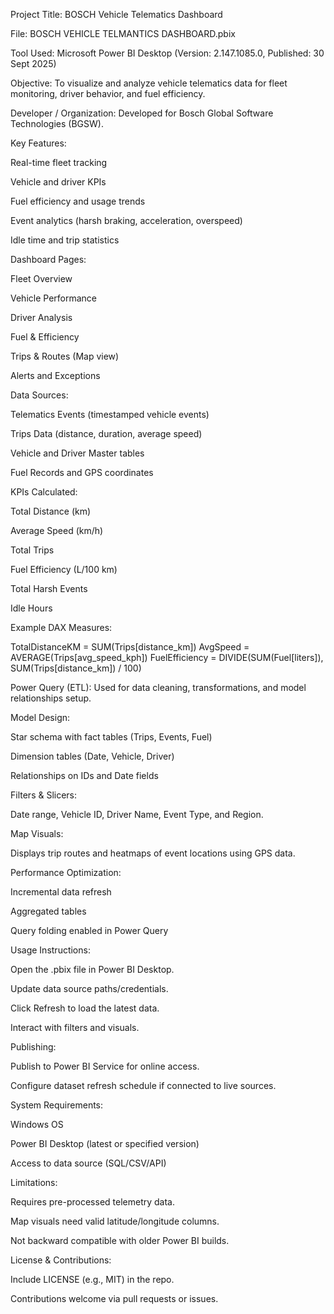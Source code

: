 Project Title: BOSCH Vehicle Telematics Dashboard

File: BOSCH VEHICLE TELMANTICS DASHBOARD.pbix

Tool Used: Microsoft Power BI Desktop (Version: 2.147.1085.0, Published: 30 Sept 2025)

Objective: To visualize and analyze vehicle telematics data for fleet monitoring, driver behavior, and fuel efficiency.

Developer / Organization: Developed for Bosch Global Software Technologies (BGSW).

Key Features:

Real-time fleet tracking

Vehicle and driver KPIs

Fuel efficiency and usage trends

Event analytics (harsh braking, acceleration, overspeed)

Idle time and trip statistics

Dashboard Pages:

Fleet Overview

Vehicle Performance

Driver Analysis

Fuel & Efficiency

Trips & Routes (Map view)

Alerts and Exceptions

Data Sources:

Telematics Events (timestamped vehicle events)

Trips Data (distance, duration, average speed)

Vehicle and Driver Master tables

Fuel Records and GPS coordinates

KPIs Calculated:

Total Distance (km)

Average Speed (km/h)

Total Trips

Fuel Efficiency (L/100 km)

Total Harsh Events

Idle Hours

Example DAX Measures:

TotalDistanceKM = SUM(Trips[distance_km])
AvgSpeed = AVERAGE(Trips[avg_speed_kph])
FuelEfficiency = DIVIDE(SUM(Fuel[liters]), SUM(Trips[distance_km]) / 100)


Power Query (ETL): Used for data cleaning, transformations, and model relationships setup.

Model Design:

Star schema with fact tables (Trips, Events, Fuel)

Dimension tables (Date, Vehicle, Driver)

Relationships on IDs and Date fields

Filters & Slicers:

Date range, Vehicle ID, Driver Name, Event Type, and Region.

Map Visuals:

Displays trip routes and heatmaps of event locations using GPS data.

Performance Optimization:

Incremental data refresh

Aggregated tables

Query folding enabled in Power Query

Usage Instructions:

Open the .pbix file in Power BI Desktop.

Update data source paths/credentials.

Click Refresh to load the latest data.

Interact with filters and visuals.

Publishing:

Publish to Power BI Service for online access.

Configure dataset refresh schedule if connected to live sources.

System Requirements:

Windows OS

Power BI Desktop (latest or specified version)

Access to data source (SQL/CSV/API)

Limitations:

Requires pre-processed telemetry data.

Map visuals need valid latitude/longitude columns.

Not backward compatible with older Power BI builds.

License & Contributions:

Include LICENSE (e.g., MIT) in the repo.

Contributions welcome via pull requests or issues.
